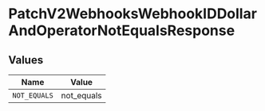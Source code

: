 # PatchV2WebhooksWebhookIDDollarAndOperatorNotEqualsResponse


## Values

| Name         | Value        |
| ------------ | ------------ |
| `NOT_EQUALS` | not_equals   |